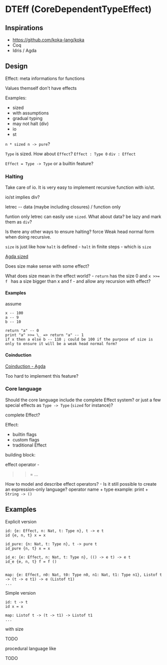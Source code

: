# DTEff (CoreDependentTypeEffect)

## Inspirations

+ https://github.com/koka-lang/koka
+ Coq
+ Idris / Agda

## Design

Effect: meta informations for functions

Values themself don't have effects

Examples:

+ sized
+ with assumptions
+ gradual typing
+ may not halt (div)
+ io
+ st

`n * sized n -> pure`?

`Type` is sized. How about `Effect`?
`Effect : Type 0` `div : Effect`

`Effect = Type -> Type` or a builtin feature?

### Halting

Take care of io. It is very easy to implement recursive function with io/st.

io/st implies div?

letrec -- data (maybe including closures) / function only

funtion only letrec can easily use `sized`. What about data? be lazy and mark them as `div`?

Is there any other ways to ensure halting? force Weak head normal form when doing recursive.

`size` is just like how `halt` is defined - `halt` in finite steps - which is `size`

[Agda sized](https://agda.readthedocs.io/en/v2.5.2/language/sized-types.html)

Does size make sense with some effect?

What does size mean in the effect world? - `return` has the size 0 and `x >>= f ` has a size bigger than x and f - and allow any recursion with effect?

#### Examples

assume
```
x -- 100
a -- 9
b -- 10
```

```
return "a" -- 0
print "a" >>= \_ => return "a" -- 1
if x then a else b -- 110 ; could be 100 if the purpose of size is only to ensure it will be a weak head normal form?
```

#### Coinduction

[Coinduction - Agda](https://web.archive.org/web/20201210063822/https://agda.readthedocs.io/en/latest/language/coinduction.html)

Too hard to implement this feature?

### Core language

Should the core language include the complete Effect system? or just a few special effects as `Type -> Type` (`sized` for instance)?

complete Effect?

Effect:

+ builtin flags
+ custom flags
+ traditional Effect

building block:

effect operator - 
>>=
...

How to model and describe effect operators? - Is it still possible to create an expression-only language?
operator name + type
example:
print + `String -> ()`

## Examples

Explicit version
```
id: {e: Effect, n: Nat, t: Type n}, t -> e t
id {e, n, t} x = x

id_pure: {n: Nat, t: Type n}, t -> pure t
id_pure {n, t} x = x 

id_e: {e: Effect, n: Nat, t: Type n}, (() -> e t) -> e t
id_e {e, n, t} f = f ()


map: {e: Effect, n0: Nat, t0: Type n0, n1: Nat, t1: Type n1}, Listof t -> (t -> e t1) -> e (Listof t1)
...
```

Simple version
```
id: t -> t
id x = x

map: Listof t -> (t -> t1) -> Listof t1
...
```

with size

TODO

procedural language like

TODO